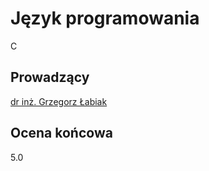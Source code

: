 # Język programowania
C

## Prowadzący
[dr inż. Grzegorz Łabiak](https://scholar.google.com/citations?user=OdZiPAMAAAAJ)

## Ocena końcowa
5.0
